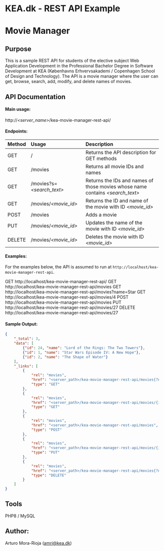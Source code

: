 # KEA.dk - REST API Example
# Movie Manager

## Purpose
This is a sample REST API for students of the elective subject Web Application Development in the Professional Bachelor Degree in Software Development at KEA (Københavns Erhvervsakademi / Copenhagen School of Design and Technology). The API is a movie manager where the user can get, browse, search, add, modify, and delete names of movies.

## API Documentation

#### Main usage:

http://_<server_name>_/kea-movie-manager-rest-api/_<endpoint>_

#### Endpoints:

| Method | Usage        | Description                         |
| ------ |:------------ |:----------------------------------- |
| GET    |/    | Returns the API description for GET methods     |
| GET    |/movies    | Returns all movie IDs and names     |
| GET    |/movies?s=_<search_text>_ | Returns the IDs and names of those movies whose name contains _<search_text>_ |
| GET    |/movies/_<movie_id>_ | Returns the ID and name of the movie with ID _<movie_id>_ |
| POST   |/movies | Adds a movie |
| PUT    |/movies/_<movie_id>_ | Updates the name of the movie with ID _<movie_id>_ |
| DELETE    |/movies/_<movie_id>_ | Deletes the movie with ID _<movie_id>_ |

#### Examples:
For the examples below, the API is assumed to run at `http://localhost/kea-movie-manager-rest-api`.

GET http://localhost/kea-movie-manager-rest-api/
GET http://localhost/kea-movie-manager-rest-api/movies
GET http://localhost/kea-movie-manager-rest-api/movies?name=Star
GET http://localhost/kea-movie-manager-rest-api/movies/4
POST http://localhost/kea-movie-manager-rest-api/movies
PUT http://localhost/kea-movie-manager-rest-api/movies/27
DELETE http://localhost/kea-movie-manager-rest-api/movies/27

#### Sample Output:

```json
{
    "_total": 3,
    "data": [
        {"id": 24, "name": "Lord of the Rings: The Two Towers"},
        {"id": 1, "name": "Star Wars Episode IV: A New Hope"},
        {"id": 2, "name": "The Shape of Water"}
    ],
    "_links": [
        {
            "rel": "movies",
            "href": "<server_path>/kea-movie-manager-rest-api/movies{?name=}",
            "type": "GET"
        },
        {
            "rel": "movies",
            "href": "<server_path>/kea-movie-manager-rest-api/movies/{id}",
            "type": "GET"
        },
        {
            "rel": "movies",
            "href": "<server_path>/kea-movie-manager-rest-api/movies",
            "type": "POST"
        },
        {
            "rel": "movies",
            "href": "<server_path>/kea-movie-manager-rest-api/movies/{id}",
            "type": "PUT"
        },
        {
            "rel": "movies",
            "href": "<server_path>/kea-movie-manager-rest-api/movies{?name=}",
            "type": "DELETE"
        }
    ]
}
```

## Tools
PHP8 / MySQL

## Author:
Arturo Mora-Rioja (amri@kea.dk)